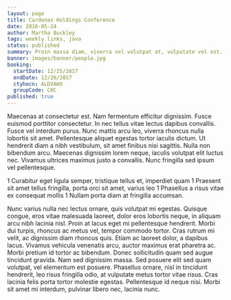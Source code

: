 ```yaml
---
layout: page
title: Cardenas Holdings Conference
date: 2016-05-24
author: Martha Buckley
tags: weekly links, java
status: published
summary: Proin massa diam, viverra vel volutpat at, vulputate vel est.
banner: images/banner/people.jpg
booking:
  startDate: 12/25/2017
  endDate: 12/26/2017
  ctyhocn: ALDVAHX
  groupCode: CHC
published: true
---
```

Maecenas at consectetur est. Nam fermentum efficitur dignissim. Fusce euismod porttitor consectetur. In nec tellus vitae lectus dapibus convallis. Fusce vel interdum purus. Nunc mattis arcu leo, viverra rhoncus nulla lobortis sit amet. Pellentesque aliquet egestas tortor iaculis dictum. Ut hendrerit diam a nibh vestibulum, sit amet finibus nisi sagittis. Nulla non bibendum arcu. Maecenas dignissim lorem neque, iaculis volutpat elit luctus nec. Vivamus ultrices maximus justo a convallis. Nunc fringilla sed ipsum vel pellentesque.

1 Curabitur eget ligula semper, tristique tellus et, imperdiet quam
1 Praesent sit amet tellus fringilla, porta orci sit amet, varius leo
1 Phasellus a risus vitae ex consequat mollis
1 Nullam porta diam at fringilla accumsan.

Nunc varius nulla nec lectus ornare, quis volutpat mi egestas. Quisque congue, eros vitae malesuada laoreet, dolor eros lobortis neque, in aliquam arcu nibh lacinia nisl. Proin at lacus eget mi pellentesque hendrerit. Morbi dui turpis, rhoncus ac metus vel, tempor commodo tortor. Cras rutrum mi velit, ac dignissim diam rhoncus quis. Etiam ac laoreet dolor, a dapibus lacus. Vivamus vehicula venenatis arcu, auctor maximus erat pharetra ac.
Morbi pretium id tortor ac bibendum. Donec sollicitudin quam sed augue tincidunt gravida. Nam sed dignissim massa. Sed posuere elit sed quam volutpat, vel elementum est posuere. Phasellus ornare, nisl in tincidunt hendrerit, leo risus fringilla odio, at vulputate metus tortor vitae risus. Cras lacinia felis porta tortor molestie egestas. Pellentesque id neque nisi. Morbi sit amet mi interdum, pulvinar libero nec, lacinia nunc.
